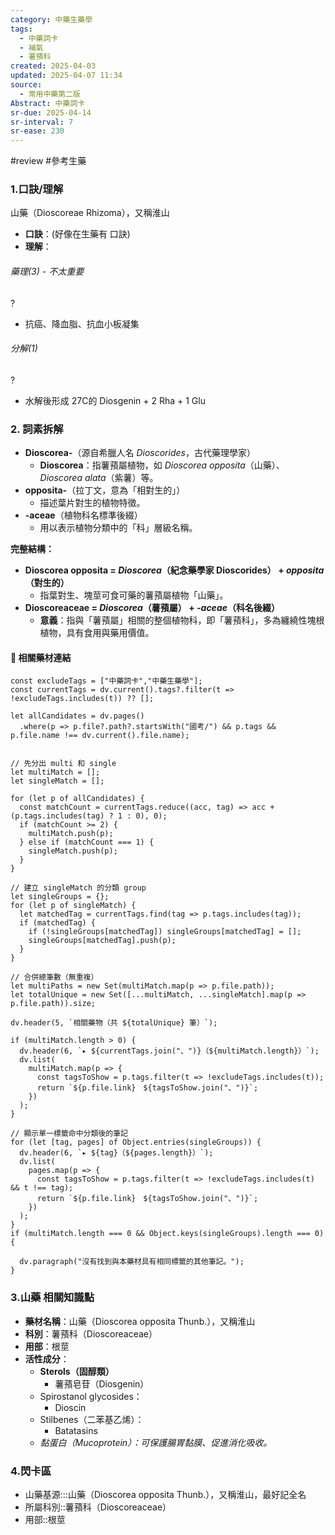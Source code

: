 ```yaml
---
category: 中藥生藥學
tags:
  - 中藥詞卡
  - 補氣
  - 薯蕷科
created: 2025-04-03
updated: 2025-04-07 11:34
source:
  - 常用中藥第二版
Abstract: 中藥詞卡
sr-due: 2025-04-14
sr-interval: 7
sr-ease: 230
---
```


#review
#參考生藥
### 1.口訣/理解
山藥（Dioscoreae Rhizoma），又稱淮山
- **口訣**：(好像在生藥有 口訣)
- **理解**：
> 
	

###### 藥理(3) - 不太重要
?
- 抗癌、降血脂、抗血小板凝集 <!--SR:!2025-04-09,2,230-->  


###### 分解(1)
?
- 水解後形成 27C的 Diosgenin + 2 Rha + 1 Glu <!--SR:!2025-04-10,3,250-->  

### 2. 詞素拆解  
- **Dioscorea-**（源自希臘人名 *Dioscorides*，古代藥理學家）  
  - **Dioscorea**：指薯蕷屬植物，如 *Dioscorea opposita*（山藥）、*Dioscorea alata*（紫薯）等。  
- **opposita-**（拉丁文，意為「相對生的」）  
  - 描述葉片對生的植物特徵。  
- **-aceae**（植物科名標準後綴）  
  - 用以表示植物分類中的「科」層級名稱。

**完整結構：**  
- **Dioscorea opposita = *Dioscorea*（紀念藥學家 Dioscorides） + *opposita*（對生的）**  
  - 指葉對生、塊莖可食可藥的薯蕷屬植物「山藥」。  
- **Dioscoreaceae = *Dioscorea*（薯蕷屬） + *-aceae*（科名後綴）**  
  - **意義**：指與「薯蕷屬」相關的整個植物科，即「薯蕷科」，多為纏繞性塊根植物，具有食用與藥用價值。



#### 📌 相關藥材連結


```dataviewjs
const excludeTags = ["中藥詞卡","中藥生藥學"];
const currentTags = dv.current().tags?.filter(t => !excludeTags.includes(t)) ?? [];

let allCandidates = dv.pages()
  .where(p => p.file?.path?.startsWith("國考/") && p.tags && p.file.name !== dv.current().file.name);


// 先分出 multi 和 single
let multiMatch = [];
let singleMatch = [];

for (let p of allCandidates) {
  const matchCount = currentTags.reduce((acc, tag) => acc + (p.tags.includes(tag) ? 1 : 0), 0);
  if (matchCount >= 2) {
    multiMatch.push(p);
  } else if (matchCount === 1) {
    singleMatch.push(p);
  }
}

// 建立 singleMatch 的分類 group
let singleGroups = {};
for (let p of singleMatch) {
  let matchedTag = currentTags.find(tag => p.tags.includes(tag));
  if (matchedTag) {
    if (!singleGroups[matchedTag]) singleGroups[matchedTag] = [];
    singleGroups[matchedTag].push(p);
  }
}

// 合併總筆數（無重複）
let multiPaths = new Set(multiMatch.map(p => p.file.path));
let totalUnique = new Set([...multiMatch, ...singleMatch].map(p => p.file.path)).size;

dv.header(5, `相關藥物（共 ${totalUnique} 筆）`);

if (multiMatch.length > 0) {
  dv.header(6, `▸ ${currentTags.join("、")}（${multiMatch.length}）`);
  dv.list(
    multiMatch.map(p => {
      const tagsToShow = p.tags.filter(t => !excludeTags.includes(t));
      return `${p.file.link}　${tagsToShow.join("、")}`;
    })
  );
}

// 顯示單一標籤命中分類後的筆記
for (let [tag, pages] of Object.entries(singleGroups)) {
  dv.header(6, `▸ ${tag}（${pages.length}）`);
  dv.list(
    pages.map(p => {
      const tagsToShow = p.tags.filter(t => !excludeTags.includes(t) && t !== tag);
      return `${p.file.link}　${tagsToShow.join("、")}`;
    })
  );
}
if (multiMatch.length === 0 && Object.keys(singleGroups).length === 0) {

  dv.paragraph("沒有找到與本藥材具有相同標籤的其他筆記。");
}

```


### 3.山藥 相關知識點

- **藥材名稱**：山藥（Dioscorea opposita Thunb.），又稱淮山
- **科別**：薯蕷科（Dioscoreaceae）  
- **用部**：根莖
- **活性成分**：  
  - **Sterols（固醇類）**
    - 薯蕷皂苷（Diosgenin）  
  - Spirostanol glycosides：
    -  Dioscin  
  - Stilbenes（二苯基乙烯）： 
    - Batatasins
  - *黏蛋白（Mucoprotein）：可保護腸胃黏膜、促進消化吸收。*  

### 4.閃卡區

- 山藥基源:::山藥（Dioscorea opposita Thunb.），又稱淮山，最好記全名 <!--SR:!2025-04-09,2,230!2025-04-10,3,250-->
- 所屬科別::薯蕷科（Dioscoreaceae） <!--SR:!2025-04-10,3,250-->
- 用部::根莖 <!--SR:!2025-04-10,3,250-->



